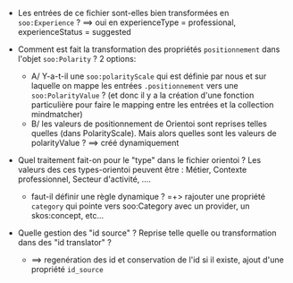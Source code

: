 
* Les entrées de ce fichier sont-elles bien transformées en `soo:Experience` ? 
  ==> oui en experienceType = professional, experienceStatus = suggested  


* Comment est fait la transformation des propriétés `positionnement` dans l'objet `soo:Polarity` ? 2 options:
  - A/ Y-a-t-il une `soo:polarityScale` qui est définie par nous et sur laquelle on mappe les entrées `.positionnement` vers une `soo:PolarityValue` ? (et donc il y a la création d'une fonction particulière pour faire le mapping entre les entrées et la collection mindmatcher)
  - B/ les valeurs de positionnement de Orientoi sont reprises telles quelles (dans PolarityScale). Mais alors quelles sont les valeurs de polarityValue ? 
    ==> créé dynamiquement 


* Quel traitement fait-on pour le "type" dans le fichier orientoi ? Les valeurs des ces types-orientoi peuvent être : Métier, Contexte professionnel, Secteur d'activité, ....
  - faut-il définir une règle dynamique ? 
  =+> rajouter une propriété `category` qui pointe vers soo:Category avec un provider, un skos:concept, etc...  

* Quelle gestion des "id source" ? Reprise telle quelle ou transformation dans des "id translator" ? 
  - ==> regenération des id et conservation de l'id si il existe, ajout d'une propriété `id_source`
  


